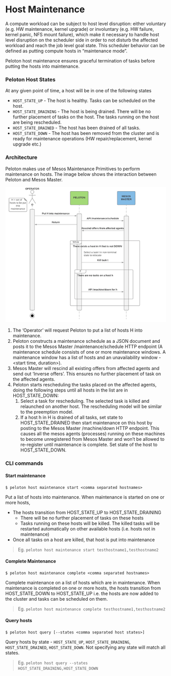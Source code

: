 # Host Maintenance
A compute workload can be subject to host level disruption: either voluntary (e.g. HW maintenance, kernel upgrade) or involuntary (e.g. HW failure, kernel panic, NFS mount failure), which make it necessary to handle host level disruption on the scheduler side in order to not disturb the affected workload and reach the job level goal state. This scheduler behavior can be defined as putting compute hosts in “maintenance mode”.

Peloton host maintenance ensures graceful termination of tasks before putting the hosts into maintenance.

### Peloton Host States
At any given point of time, a host will be in one of the following states
* `HOST_STATE_UP` - The host is healthy. Tasks can be scheduled on the host.
* `HOST_STATE_DRAINING` - The host is being drained. There will be no further placement of tasks on the host. The tasks running on the host are being rescheduled.
* `HOST_STATE_DRAINED` - The host has been drained of all tasks.
* `HOST_STATE_DOWN` - The host has been removed from the cluster and is ready for maintenance operations (HW repair/replacement, kernel upgrade etc.)

### Architecture
Peloton makes use of Mesos Maintenance Primitives to perform maintenance on hosts.
The image below shows the interaction between Peloton and Mesos Master.

![image](_static/peloton-host-maintenance-sequence.png)


1. The ‘Operator’ will request Peloton to put a list of hosts H into maintenance.
2. Peloton constructs a maintenance schedule as a JSON document and posts it to the Mesos Master /maintenance/schedule HTTP endpoint (A maintenance schedule consists of one or more maintenance windows. A maintenance window has a list of hosts and an unavailability window - <start time, duration>).
3. Mesos Master will rescind all existing offers from affected agents and send out ‘Inverse offers’. This ensures no further placement of task on the affected agents.
4. Peloton starts rescheduling the tasks placed on the affected agents, doing the following steps until all hosts in the list are in HOST_STATE_DOWN:
    1.  Select a task for rescheduling. The selected task is killed and relaunched on another host. The rescheduling model will be similar to the preemption model.
    2. If a host h in H is drained of all tasks, set state to HOST_STATE_DRAINED then start maintenance on this host by posting to the Mesos Master /machine/down HTTP endpoint. This causes all the mesos agents (processes) running on these machines to become unregistered from Mesos Master and won’t be allowed to re-register until maintenance is complete. Set state of the host to HOST_STATE_DOWN.


### CLI commands
#### Start maintenance
`$ peloton host maintenance start <comma separated hostnames>`

Put a list of hosts into maintenance. When maintenance is started on one or more hosts,
* The hosts transition from HOST_STATE_UP to HOST_STATE_DRAINING
  * There will be no further placement of tasks on these hosts
  * Tasks running on these hosts will be killed. The killed tasks will be restarted automatically on other available hosts (i.e. hosts not in maintenance)
* Once all tasks on a host are killed, that host is put into maintenance

> Eg. `peloton host maintenance start testhostname1,testhostname2`

#### Complete Maintenance
`$ peloton host maintenance complete <comma separated hostnames>`

Complete maintenance on a list of hosts which are in maintenance. When maintenance is completed on one or more hosts, the hosts transition from HOST_STATE_DOWN to HOST_STATE_UP i.e. the hosts are now added to the cluster and tasks can be scheduled on them.

> Eg. `peloton host maintenance complete testhostname1,testhostname2`

#### Query hosts
`$ peloton host query [--states <comma separated host states>]`

Query hosts by state - `HOST_STATE_UP`, `HOST_STATE_DRAINING`, `HOST_STATE_DRAINED`, `HOST_STATE_DOWN`. Not specifying any state will match all states.

> Eg. `peloton host query --states HOST_STATE_DRAINING,HOST_STATE_DOWN`

